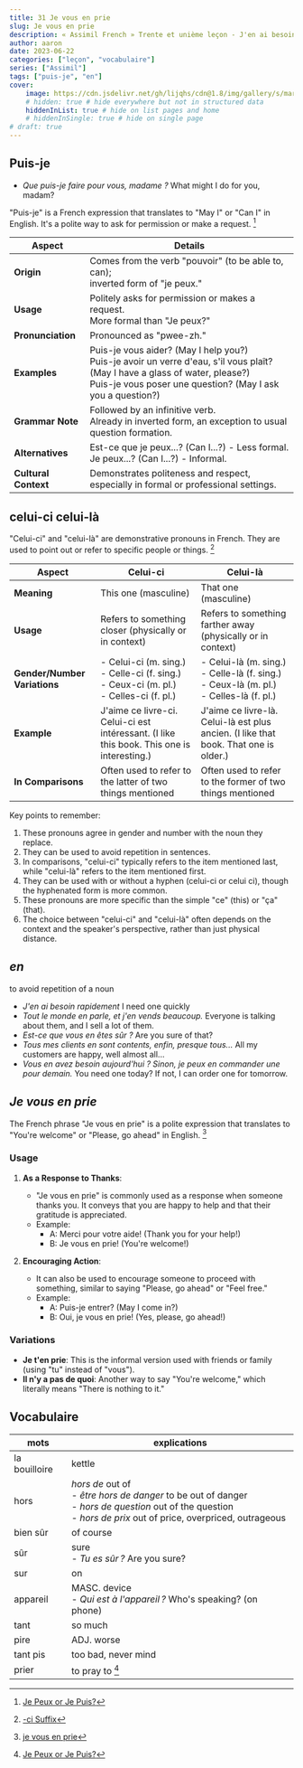 ```yaml
---
title: 31 Je vous en prie
slug: Je vous en prie
description: « Assimil French » Trente et unième leçon - J'en ai besoin rapidement
author: aaron
date: 2023-06-22
categories: ["leçon", "vocabulaire"]
series: ["Assimil"]
tags: ["puis-je", "en"]
cover: 
    image: https://cdn.jsdelivr.net/gh/lijqhs/cdn@1.8/img/gallery/s/markus-spiske-BTKF6G-O8fU-unsplash.jpg
    # hidden: true # hide everywhere but not in structured data
    hiddenInList: true # hide on list pages and home
    # hiddenInSingle: true # hide on single page
# draft: true
---
```


## Puis-je

- *Que puis-je faire pour vous, madame ?* What might I do for you, madam?

"Puis-je" is a French expression that translates to "May I" or "Can I" in English. It's a polite way to ask for permission or make a request. [^1]

| Aspect            | Details                                                                                  |
|-------------------|------------------------------------------------------------------------------------------|
| **Origin**         | Comes from the verb "pouvoir" (to be able to, can); <br> inverted form of "je peux."        |
| **Usage**          | Politely asks for permission or makes a request.<br> More formal than "Je peux?"     |
| **Pronunciation**  | Pronounced as "pwee-zh."                                                                |
| **Examples**       | Puis-je vous aider? (May I help you?)<br> Puis-je avoir un verre d'eau, s'il vous plaît? (May I have a glass of water, please?)<br> Puis-je vous poser une question? (May I ask you a question?) |
| **Grammar Note**   | Followed by an infinitive verb.<br> Already in inverted form, an exception to usual question formation. |
| **Alternatives**   | Est-ce que je peux...? (Can I...?) - Less formal.<br> Je peux...? (Can I...?) - Informal. |
| **Cultural Context** | Demonstrates politeness and respect, especially in formal or professional settings.     |

[^1]: [Je Peux or Je Puis?](https://french.yabla.com/lesson-Je-Peux-or-Je-Puis-1039)

## celui-ci celui-là

"Celui-ci" and "celui-là" are demonstrative pronouns in French. They are used to point out or refer to specific people or things. [^2]

| Aspect | Celui-ci | Celui-là |
|--------|----------|----------|
| **Meaning** | This one (masculine) | That one (masculine) |
| **Usage** | Refers to something closer (physically or in context) | Refers to something farther away (physically or in context) |
| **Gender/Number Variations** | - Celui-ci (m. sing.)<br>- Celle-ci (f. sing.)<br>- Ceux-ci (m. pl.)<br>- Celles-ci (f. pl.) | - Celui-là (m. sing.)<br>- Celle-là (f. sing.)<br>- Ceux-là (m. pl.)<br>- Celles-là (f. pl.) |
| **Example** | J'aime ce livre-ci. Celui-ci est intéressant. (I like this book. This one is interesting.) | J'aime ce livre-là. Celui-là est plus ancien. (I like that book. That one is older.) |
| **In Comparisons** | Often used to refer to the latter of two things mentioned | Often used to refer to the former of two things mentioned |

Key points to remember:

1. These pronouns agree in gender and number with the noun they replace.
2. They can be used to avoid repetition in sentences.
3. In comparisons, "celui-ci" typically refers to the item mentioned last, while "celui-là" refers to the item mentioned first.
4. They can be used with or without a hyphen (celui-ci or celui ci), though the hyphenated form is more common.
5. These pronouns are more specific than the simple "ce" (this) or "ça" (that).
6. The choice between "celui-ci" and "celui-là" often depends on the context and the speaker's perspective, rather than just physical distance.

[^2]: [-ci Suffix](https://www.lawlessfrench.com/vocabulary/suffix-ci/)

## *en*

to avoid repetition of a noun

- *J'en ai besoin rapidement* I need one quickly
- *Tout le monde en parle, et j'en vends beaucoup.* Everyone is talking about them, and I sell a lot of them.
- *Est-ce que vous en êtes sûr ?* Are you sure of that?
- *Tous mes clients en sont contents, enfin, presque tous...* All my customers are happy, well almost all...
- *Vous en avez besoin aujourd'hui ? Sinon, je peux en commander une pour demain.* You need one today? If not, I can order one for tomorrow.

## *Je vous en prie*

The French phrase "Je vous en prie" is a polite expression that translates to "You're welcome" or "Please, go ahead" in English. [^3]

### Usage

1. **As a Response to Thanks**:
   - "Je vous en prie" is commonly used as a response when someone thanks you. It conveys that you are happy to help and that their gratitude is appreciated.
   - Example: 
     - A: Merci pour votre aide! (Thank you for your help!)
     - B: Je vous en prie! (You're welcome!)

2. **Encouraging Action**:
   - It can also be used to encourage someone to proceed with something, similar to saying "Please, go ahead" or "Feel free."
   - Example:
     - A: Puis-je entrer? (May I come in?)
     - B: Oui, je vous en prie! (Yes, please, go ahead!)

### Variations

- **Je t'en prie**: This is the informal version used with friends or family (using "tu" instead of "vous").
- **Il n'y a pas de quoi**: Another way to say "You're welcome," which literally means "There is nothing to it."

## Vocabulaire

| mots | explications |
| ---- | ---- |
| la bouilloire | kettle |
| hors | *hors de* out of <br> - *être hors de danger* to be out of danger <br> - *hors de question* out of the question <br> - *hors de prix* out of price, overpriced, outrageous |
| bien sûr | of course |
| sûr | sure <br> - *Tu es sûr ?* Are you sure? |
| sur | on |
| appareil | MASC. device <br>- *Qui est à l'appareil ?* Who's speaking? (on phone) |
| tant | so much |
| pire | ADJ. worse |
| tant pis | too bad, never mind |
| prier | to pray to [^1] |

[^3]: [je vous en prie](https://www.collinsdictionary.com/dictionary/french-english/prier)